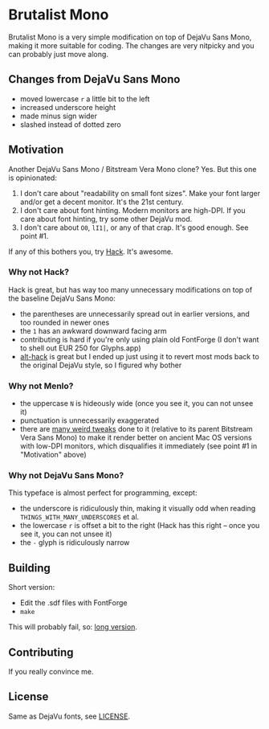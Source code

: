# Brutalist Mono

Brutalist Mono is a very simple modification on top of DejaVu Sans Mono, making it more suitable for coding. The changes are very nitpicky and you can probably just move along.

## Changes from DejaVu Sans Mono

* moved lowercase `r` a little bit to the left
* increased underscore height
* made minus sign wider
* slashed instead of dotted zero

## Motivation

Another DejaVu Sans Mono / Bitstream Vera Mono clone? Yes. But this one is opinionated:

1. I don't care about "readability on small font sizes". Make your font larger and/or get a decent monitor. It's the 21st century.
2. I don't care about font hinting. Modern monitors are high-DPI. If you care about font hinting, try some other DejaVu mod.
3. I don't care about `O0`, `lI1|`, or any of that crap. It's good enough. See point #1.

If any of this bothers you, try [Hack](https://github.com/source-foundry/Hack). It's awesome.

### Why not Hack?

Hack is great, but has way too many unnecessary modifications on top of the baseline DejaVu Sans Mono:

* the parentheses are unnecessarily spread out in earlier versions, and too rounded in newer ones
* the `1` has an awkward downward facing arm
* contributing is hard if you're only using plain old FontForge (I don't want to shell out EUR 250 for Glyphs.app)
* [alt-hack](https://github.com/source-foundry/alt-hack) is great but I ended up just using it to revert most mods back to the original DejaVu style, so I figured why bother

### Why not Menlo?

* the uppercase `N` is hideously wide (once you see it, you can not unsee it)
* punctuation is unnecessarily exaggerated
* there are [many weird tweaks](http://leancrew.com/all-this/2009/10/the-compleat-menlovera-sans-comparison/) done to it (relative to its parent Bitstream Vera Sans Mono) to make it render better on ancient Mac OS versions with low-DPI monitors, which disqualifies it immediately (see point #1 in "Motivation" above)

### Why not DejaVu Sans Mono?

This typeface is almost perfect for programming, except:

* the underscore is ridiculously thin, making it visually odd when reading `THINGS_WITH_MANY_UNDERSCORES` et al.
* the lowercase `r` is offset a bit to the right (Hack has this right – once you see it, you can not unsee it)
* the `-` glyph is ridiculously narrow

## Building

Short version:

* Edit the .sdf files with FontForge
* `make`

This will probably fail, so: [long version](BUILDING.md).

## Contributing

If you really convince me.

## License

Same as DejaVu fonts, see [LICENSE](LICENSE).